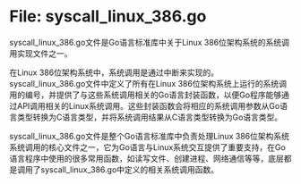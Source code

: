 # File: syscall_linux_386.go

syscall_linux_386.go文件是Go语言标准库中关于Linux 386位架构系统的系统调用实现文件之一。

在Linux 386位架构系统中，系统调用是通过中断来实现的。syscall_linux_386.go文件中定义了所有在Linux 386位架构系统上运行的系统调用的编号，并提供了与这些系统调用相关的Go语言封装函数，以便Go程序能够通过API调用相关的Linux系统调用。这些封装函数会将相应的系统调用参数从Go语言类型转换为C语言类型，并将系统调用结果从C语言类型转换为Go语言类型。

syscall_linux_386.go文件是整个Go语言标准库中负责处理Linux 386位架构系统系统调用的核心文件之一，它为Go语言与Linux系统交互提供了重要支持，在Go语言程序中使用的很多常用函数，如读写文件、创建进程、网络通信等等，底层都是调用了syscall_linux_386.go中定义的相关系统调用函数。


